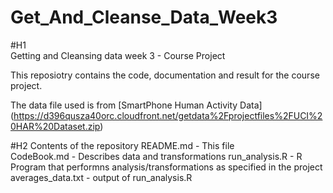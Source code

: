# Get_And_Cleanse_Data_Week3
#H1  
Getting and Cleansing data week 3 - Course Project

This reposiotry contains the code, documentation and result for the course project.

The data file used is from [SmartPhone Human Activity Data] (https://d396qusza40orc.cloudfront.net/getdata%2Fprojectfiles%2FUCI%20HAR%20Dataset.zip)

#H2 
Contents of the repository
README.md - This file <br>
CodeBook.md - Describes data and transformations <bd>
run_analysis.R - R Program that performns analysis/transformations as specified in the project <br>
averages_data.txt - output of run_analysis.R <br>

